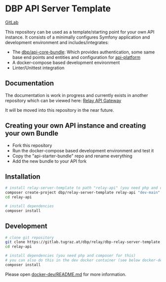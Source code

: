 # DBP API Server Template

[GitLab](https://gitlab.tugraz.at/dbp/relay/dbp-relay-server-template)

This repository can be used as a template/starting point for your own API instance.
It consists of a minimally configures Symfony application and development environment
and includes/integrates:

* The [dbp/api-core-bundle](https://gitlab.tugraz.at/dbp/dbp-api/api-core-bundle): Which provides authentication, some same base end points and entities and configuration for [api-platform](https://api-platform.com/)
* A docker-compose based development environment
* Linter/Unittest integration

## Documentation

The documentation is work in progress and currently exists in another repository which can be viewed here:
[Relay API Gateway](https://dbp-demo.tugraz.at/dev-guide/relay/)

It will be moved into this repository in the near future.

## Creating your own API instance and creating your own Bundle

* Fork this repository
* Run the docker-compose based development environment and test it
* Copy the "api-starter-bundle" repo and rename everything
* Add the new bundle to your API fork

## Installation

```bash
# install relay-server-template to path "relay-api" (you need php and composer for this)
composer create-project dbp/relay-server-template relay-api "dev-main"
cd relay-api

# install dependencies
composer install
```

## Development

```bash
# clone git repository
git clone https://gitlab.tugraz.at/dbp/relay/dbp-relay-server-template.git relay-api
cd relay-api

# install dependencies (you need php and composer for this)
# you can also do this in the dev docker container (see below docker-dev link)
composer install
```

Please open [docker-dev/README.md](./docker-dev/README.md) for more information.
